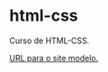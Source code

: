 # html-css
 Curso de HTML-CSS.

<a href="https://gabrielgomestatsch.github.io/html-css/exercises/ex005/modelsite.html" target="_blank" rel="external">URL para o site modelo.</a>